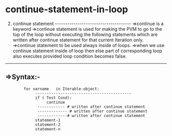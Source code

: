 # continue-statement-in-loop

2. continue statement
						-------------------------------------
=>continue is a keyword
=>continue statement is used for making the PVM to go to the top of the loop without executing the following statements which are written after continue statement for that current Iteration only.
=>continue statement  to be used always inside of loops.
=>when we use continue statement inside of loop then else part of corresponding loop also executes provided loop condition becomes false.
-----------------
=>Syntax:-
----------------
			for varname   in Iterable-object:
			     ------------------------------------------
			     if ( Test Cond):
			          continue 
				  ------------ # written after continue statement
				  ------------- # written after continue statement
				  -------------# written after continue statement
			     statement-1  
			     statement-2
			     statement-n
